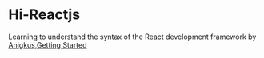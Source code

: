 # Hi-Reactjs
Learning to understand the syntax of the React development framework by [Anigkus](https://github.com/anigkus),[Getting Started](https://create-react-app.dev/docs/getting-started)